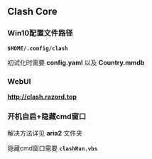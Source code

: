 ## Clash Core
### Win10配置文件路径
**`$HOME/.config/clash`**

初试化时需要 **config.yaml** 以及 **Country.mmdb**
### WebUI
**<http://clash.razord.top>**
### 开机自启+隐藏cmd窗口
解决方法详见 **aria2** 文件夹

隐藏cmd窗口需要 **`clashRun.vbs`**
